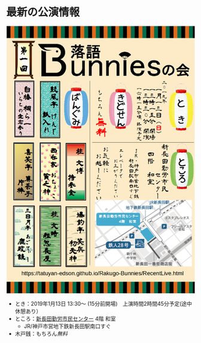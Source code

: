 # 最新の公演情報
![第1回落語バニーズの会](./img/first.png "第1回落語バニーズの会")

* とき：2019年1月13日 13:30〜 (15分前開場)　上演時間2時間45分予定(途中休憩あり）
* ところ：[新長田勤労市民センター](https://www.kobe-kinrou.jp/shisetsu/shinnagata/) 4階 和室
  * JR/神戸市営地下鉄新長田駅南口すぐ
* 木戸銭：もちろん*無料*
